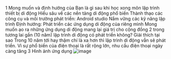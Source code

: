 1 Mong muốn và định hướng của Bạn là gì sau khi học xong môn lập trình thiết bị di động
    Hiểu sâu về các nền tảng di động phổ biến
    Thành thạo các công cụ và môi trường phát triển: Android studio
    Nắm vững các kỹ năng lập trình 
  Định hướng:
    Phát triển các ứng dụng di động của riêng mình
  Mong muốn ạo ra những ứng dụng di động mang lại giá trị cho cộng đồng
2 trong tương lai gần (10 năm) lập trình di động có phát triển không? Giải thích tại sao
  Trong 10 năm tới hay thậm chí là xa hơn thì lập trình di động vẫn sẽ phát triển. Vì sự phổ biến của điện thoại là rất rộng lớn, nhu cầu điện thoại ngày càng tăng
3 Hình ảnh ứng dụng
![image](https://github.com/user-attachments/assets/3b4cc4fc-7d02-49a1-b0ba-8a488fd0f60b)

